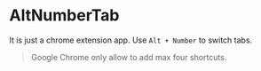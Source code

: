 # AltNumberTab

It is just a chrome extension app. Use `Alt + Number` to switch tabs.

> Google Chrome only allow to add max four shortcuts. 